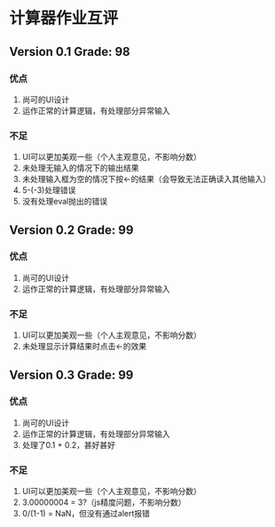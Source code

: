 # 计算器作业互评

## Version 0.1 Grade: 98

### 优点

1. 尚可的UI设计
1. 运作正常的计算逻辑，有处理部分异常输入

### 不足

1. UI可以更加美观一些（个人主观意见，不影响分数）
1. 未处理无输入的情况下的输出结果
1. 未处理输入框为空的情况下按<-的结果（会导致无法正确读入其他输入）
1. 5-(-3)处理错误
1. 没有处理eval抛出的错误

## Version 0.2 Grade: 99

### 优点

1. 尚可的UI设计
1. 运作正常的计算逻辑，有处理部分异常输入

### 不足

1. UI可以更加美观一些（个人主观意见，不影响分数）
1. 未处理显示计算结果时点击<-的效果

## Version 0.3 Grade: 99

### 优点

1. 尚可的UI设计
1. 运作正常的计算逻辑，有处理部分异常输入
1. 处理了0.1 + 0.2，甚好甚好

### 不足

1. UI可以更加美观一些（个人主观意见，不影响分数）
1. 3.00000004 = 3?（js精度问题，不影响分数）
1. 0/(1-1) = NaN，但没有通过alert报错